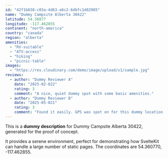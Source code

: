 ```yaml
---
id: "42f1b838-c03a-4d63-a6c2-6dbfc1d02985"
name: "Dummy Campsite Alberta 30422"
latitude: 54.36077
longitude: -117.462855
continent: "north-america"
country: "canada"
region: "alberta"
amenities:
  - "RV-suitable"
  - "ATV-access"
  - "hiking"
  - "picnic-table"
images:
  - "https://res.cloudinary.com/demo/image/upload/v1/sample.jpg"
reviews:
  - author: "Dummy Reviewer A"
    date: "2025-02-022"
    rating: 3
    comment: "A nice, quiet dummy spot with some basic amenities."
  - author: "Dummy Reviewer B"
    date: "2025-05-021"
    rating: 3
    comment: "Found it easily. GPS was spot on for this dummy location."
---
```


This is a **dummy description** for Dummy Campsite Alberta 30422, generated for the proof of concept.

It provides a serene environment, perfect for demonstrating how SvelteKit can handle a large number of static pages. The coordinates are 54.360770, -117.462855.
